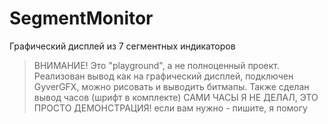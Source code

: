 # SegmentMonitor
 Графический дисплей из 7 сегментных индикаторов

> ВНИМАНИЕ! Это "playground", а не полноценный проект. Реализован
> вывод как на графический дисплей, подключен GyverGFX, можно рисовать
> и выводить битмапы. Также сделан вывод часов (шрифт в комплекте)
> САМИ ЧАСЫ Я НЕ ДЕЛАЛ, ЭТО ПРОСТО ДЕМОНСТРАЦИЯ!
> если вам нужно - пишите, я помогу